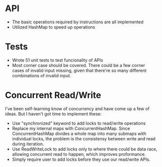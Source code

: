# API
* The basic operations required by instructions are all implemented 
* Utilized HashMap to speed up operations

# Tests
* Wrote 51 unit tests to test funcionality of APIs
* Most corner case should be covered. There could be a few corner cases of invalid input missing, given that there're so many different combinations of invalid input.


# Concurrent Read/Write
I've been self-learning know of concurrency and have come up a few of ideas. But I haven't got time to implement these:
* Use "synchronized" keyword to add locks to read/write operations
* Replace my internal maps with ConcurrentHashMap. Since ConcurrentHashMap divides a whole map into many submaps with individual locks, the problem is the consistensy between write and read during iteration.
* Use ReadWriteLock to add locks only to where there could be data race, allowing concurrent read to happen, which improves proformance.
* Simply require user to add locks before they use our read/write APIs.